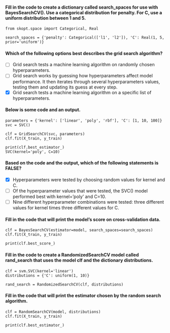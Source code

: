 #### Fill in the code to create a dictionary called search_spaces for use with BayesSearchCV(). Use a categorical distribution for penalty. For C, use a uniform distribution between 1 and 5.

    from skopt.space import Categorical, Real

    search_spaces = {'penalty': Categorical(['l1', 'l2']), 'C': Real(1, 5, prior='uniform')}

#### Which of the following options best describes the grid search algorithm?

- [ ] Grid search tests a machine learning algorithm on randomly chosen hyperparameters.
- [ ] Grid search works by guessing how hyperparameters affect model performance. It then iterates through several hyperparameters values, testing them and updating its guess at every step.
- [x] Grid search tests a machine learning algorithm on a specific list of hyperparameters.

#### Below is some code and an output.

    parameters = {'kernel': ['linear', 'poly', 'rbf'], 'C': [1, 10, 100]}
    svc = SVC()

    clf = GridSearchCV(svc, parameters)
    clf.fit(X_train, y_train)

    print(clf.best_estimator_)
    SVC(kernel='poly', C=10)

#### Based on the code and the output, which of the following statements is FALSE?

- [x] Hyperparameters were tested by choosing random values for kernel and C.
- [ ] Of the hyperparameter values that were tested, the SVC() model performed best with kernel=’poly’ and C=10.
- [ ] Nine different hyperparameter combinations were tested: three different values for kernel times three different values for C.

#### Fill in the code that will print the model’s score on cross-validation data.

    clf = BayesSearchCV(estimator=model, search_spaces=search_spaces)
    clf.fit(X_train, y_train)

    print(clf.best_score_)

#### Fill in the code to create a RandomizedSearchCV model called rand_search that uses the model clf and the dictionary distributions.

    clf = svm.SVC(kernel='linear')
    distributions = {'C': uniform(1, 10)}

    rand_search = RandomizedSearchCV(clf, distributions)

#### Fill in the code that will print the estimator chosen by the random search algorithm.

    clf = RandomSearchCV(model, distributions)
    clf.fit(X_train, y_train)

    print(clf.best_estimator_)
